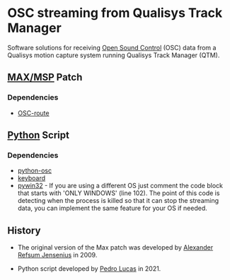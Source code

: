 # OSC streaming from Qualisys Track Manager

Software solutions for receiving [Open Sound Control](https://en.wikipedia.org/wiki/Open_Sound_Control) (OSC) data from a Qualisys motion capture system running Qualisys Track Manager (QTM).

## [MAX/MSP](https://cycling74.com/products/max) Patch

### Dependencies

- [OSC-route](https://cnmat.berkeley.edu/content/osc-route)

## [Python](https://www.python.org/) Script

### Dependencies

- [python-osc](https://pypi.org/project/python-osc/)
- [keyboard](https://pypi.org/project/keyboard/)
- [pywin32](https://pypi.org/project/pywin32/) - If you are using a different OS just comment the code block that starts with 'ONLY WINDOWS' (line 102). The point of this code is detecting when the process is killed so that it can stop the streaming data, you can implement the same feature for your OS if needed.

## History

- The original version of the Max patch was developed by [Alexander Refsum Jensenius](https://github.com/alexarje/) in 2009.

- Python script developed by [Pedro Lucas](https://github.com/pedro-lucas-bravo) in 2021.

